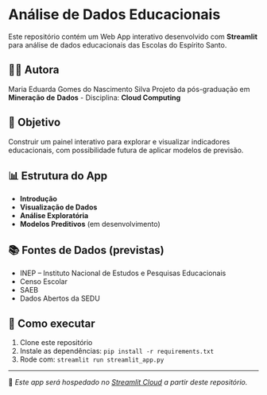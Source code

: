 # Análise de Dados Educacionais

Este repositório contém um Web App interativo desenvolvido com **Streamlit** para análise de dados educacionais das Escolas do Espírito Santo.

## 👩‍💻 Autora

Maria Eduarda Gomes do Nascimento Silva 
Projeto da pós-graduação em **Mineração** **de** **Dados** - Disciplina: **Cloud Computing**

## 🎯 Objetivo

Construir um painel interativo para explorar e visualizar indicadores educacionais, com possibilidade futura de aplicar modelos de previsão.

## 📊 Estrutura do App

- **Introdução**
- **Visualização de Dados**
- **Análise Exploratória**
- **Modelos Preditivos** (em desenvolvimento)

## 📚 Fontes de Dados (previstas)

- INEP – Instituto Nacional de Estudos e Pesquisas Educacionais
- Censo Escolar
- SAEB
- Dados Abertos da SEDU

## 🚀 Como executar

1. Clone este repositório
2. Instale as dependências: `pip install -r requirements.txt`
3. Rode com: `streamlit run streamlit_app.py`

---

📍 *Este app será hospedado no [Streamlit Cloud](https://streamlit.io/cloud) a partir deste repositório.*
